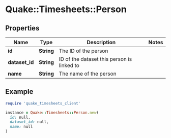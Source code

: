 # Quake::Timesheets::Person

## Properties

| Name | Type | Description | Notes |
| ---- | ---- | ----------- | ----- |
| **id** | **String** | The ID of the person |  |
| **dataset_id** | **String** | ID of the dataset this person is linked to |  |
| **name** | **String** | The name of the person |  |

## Example

```ruby
require 'quake_timesheets_client'

instance = Quake::Timesheets::Person.new(
  id: null,
  dataset_id: null,
  name: null
)
```

